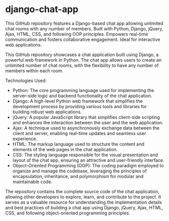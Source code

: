 # django-chat-app
This GitHub repository features a Django-based chat app allowing unlimited chat rooms with any number of members. Built with Python, Django, jQuery, Ajax, HTML, CSS, and following OOP principles. Empowers real-time communication and fosters collaborative engagement. Ideal for interactive web applications.

This GitHub repository showcases a chat application built using Django, a powerful web framework in Python. The chat app allows users to create an unlimited number of chat rooms, with the flexibility to have any number of members within each room.

Technologies Used:
- Python: The core programming language used for implementing the server-side logic and backend functionality of the chat application.
- Django: A high-level Python web framework that simplifies the development process by providing various tools and libraries for building robust web applications.
- jQuery: A popular JavaScript library that simplifies client-side scripting and enhances the interaction between the user and the web application.
- Ajax: A technique used to asynchronously exchange data between the client and server, enabling real-time updates and seamless user experience.
- HTML: The markup language used to structure the content and elements of the web pages in the chat application.
- CSS: The styling language responsible for the visual presentation and layout of the chat app, ensuring an attractive and user-friendly interface.
- Object-Oriented Programming (OOP): The coding paradigm employed to organize and manage the codebase, leveraging the principles of encapsulation, inheritance, and polymorphism for modular and maintainable code.

The repository contains the complete source code of the chat application, allowing other developers to explore, learn, and contribute to the project. It serves as a valuable resource for understanding the implementation details and best practices of building a chat app using Django, jQuery, Ajax, HTML, CSS, and following object-oriented programming principles.

